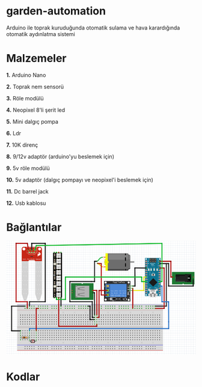 # garden-automation
Arduino ile toprak kuruduğunda otomatik sulama ve hava karardığında otomatik aydınlatma sistemi

# Malzemeler

**1.** Arduino Nano
 
**2.** Toprak nem sensorü

**3.** Röle modülü

**4.** Neopixel 8'li şerit led

**5.** Mini dalgıç pompa

**6.** Ldr

**7.** 10K direnç

**8.** 9/12v adaptör (arduino'yu beslemek için)

**9.** 5v röle modülü

**10.** 5v adaptör (dalgıç pompayı ve neopixel'i beslemek için)

**11.** Dc barrel jack

**12.** Usb kablosu

# Bağlantılar

<img src="images/connections.PNG">

# Kodlar

